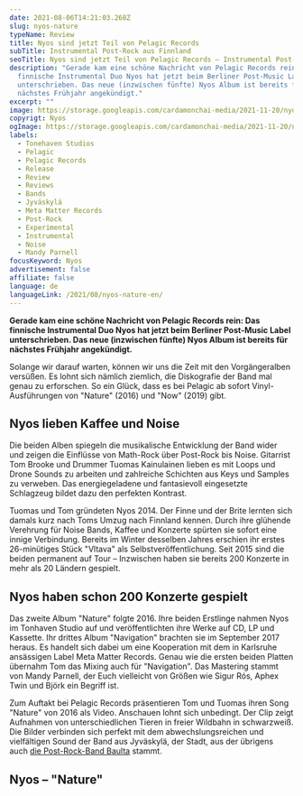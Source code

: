 ```yaml
---
date: 2021-08-06T14:21:03.268Z
slug: nyos-nature
typeName: Review
title: Nyos sind jetzt Teil von Pelagic Records
subTitle: Instrumental Post-Rock aus Finnland
seoTitle: Nyos sind jetzt Teil von Pelagic Records – Instrumental Post-Rock Review
description: "Gerade kam eine schöne Nachricht von Pelagic Records rein: Das
  finnische Instrumental Duo Nyos hat jetzt beim Berliner Post-Music Label
  unterschrieben. Das neue (inzwischen fünfte) Nyos Album ist bereits für
  nächstes Frühjahr angekündigt."
excerpt: ""
image: https://storage.googleapis.com/cardamonchai-media/2021-11-20/nyos-jpg-imagine-c8c8c8_000000_1024_768/640.webp
copyrigt: Nyos
ogImage: https://storage.googleapis.com/cardamonchai-media/2021-11-20/nyos-png-imagine-c8c8c8_969696_1200_628/640.webp
labels:
  - Tonehaven Studios
  - Pelagic
  - Pelagic Records
  - Release
  - Review
  - Reviews
  - Bands
  - Jyväskylä
  - Meta Matter Records
  - Post-Rock
  - Experimental
  - Instrumental
  - Noise
  - Mandy Parnell
focusKeyword: Nyos
advertisement: false
affiliate: false
language: de
languageLink: /2021/08/nyos-nature-en/
---
```


**Gerade kam eine schöne Nachricht von Pelagic Records rein: Das finnische Instrumental Duo Nyos hat jetzt beim Berliner Post-Music Label unterschrieben. Das neue (inzwischen fünfte) Nyos Album ist bereits für nächstes Frühjahr angekündigt.**

Solange wir darauf warten, können wir uns die Zeit mit den Vorgängeralben versüßen. Es lohnt sich nämlich ziemlich, die Diskografie der Band mal genau zu erforschen. So ein Glück, dass es bei Pelagic ab sofort Vinyl-Ausführungen von "Nature" (2016) und "Now" (2019) gibt.

## Nyos lieben Kaffee und Noise

Die beiden Alben spiegeln die musikalische Entwicklung der Band wider und zeigen die Einflüsse  von Math-Rock über Post-Rock bis Noise. Gitarrist Tom Brooke und Drummer Tuomas Kainulainen lieben es mit Loops und Drone Sounds zu arbeiten und zahlreiche Schichten aus Keys und Samples zu verweben. Das energiegeladene und fantasievoll eingesetzte Schlagzeug bildet dazu den perfekten Kontrast.

Tuomas und Tom gründeten Nyos 2014. Der Finne und der Brite lernten sich damals kurz nach Toms Umzug nach Finnland kennen. Durch ihre glühende Verehrung für Noise Bands, Kaffee und Konzerte spürten sie sofort eine innige Verbindung. Bereits im Winter desselben Jahres erschien ihr erstes 26-minütiges Stück "Vltava" als Selbstveröffentlichung. Seit 2015 sind die beiden permanent auf Tour – Inzwischen haben sie bereits 200 Konzerte in mehr als 20 Ländern gespielt.

## Nyos haben schon 200 Konzerte gespielt

Das zweite Album "Nature" folgte 2016. Ihre beiden Erstlinge nahmen Nyos im Tonhaven Studio auf und veröffentlichten ihre Werke auf CD, LP und Kassette. Ihr drittes Album "Navigation" brachten sie im September 2017 heraus. Es handelt sich dabei um eine Kooperation mit dem in Karlsruhe ansässigen Label Meta Matter Records. Genau wie die ersten beiden Platten übernahm Tom das Mixing auch für "Navigation". Das Mastering stammt von Mandy Parnell, der Euch vielleicht von Größen wie Sigur Rós, Aphex Twin und Björk ein Begriff ist.

Zum Auftakt bei Pelagic Records präsentieren Tom und Tuomas ihren Song "Nature" von 2016 als Video. Anschauen lohnt sich unbedingt. Der Clip zeigt Aufnahmen von unterschiedlichen Tieren in freier Wildbahn in schwarzweiß. Die Bilder verbinden sich perfekt mit dem abwechslungsreichen und vielfältigen Sound der Band aus Jyväskylä, der Stadt, aus der übrigens auch [die Post-Rock-Band Baulta](/2021/03/baulta-interview/) stammt.

## Nyos – "Nature"

<YouTube id="slU3mD1RHNA" />
